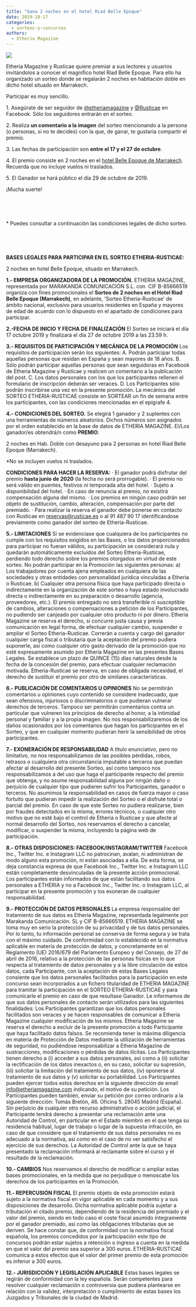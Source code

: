 ```yaml
---
title: "Gana 2 noches en el hotel Riad Belle Epoque"
date: 2019-10-17
categories: 
  - sorteos-y-concursos
authors: 
  - Etheria Magazine
---
```


![](etheria-images/2019/10/Sorteo-etheria-rusticae-Riad-Belle-Epoque-patio-900x599.jpg)

Etheria Magazine y Rusticae quiere premiar a sus lectores y usuarios invitándolos a 
conocer el magnífico hotel Riad Belle Epoque. Para ello ha organizado un sorteo donde se 
regalarán 2 noches en habitación doble en dicho hotel situado en Marrakech. 

Participar es muy sencillo.

1\. Asegúrate de ser seguidor de [@etheriamagazine](https://www.facebook.com/etheriamagazine/) y [@Rusticae](https://www.facebook.com/rusticae/) en Facebook. Sólo los seguidores entrarán en el sorteo.

2\. Realiza **un comentario a la imagen** del sorteo mencionando a la persona (o personas, si no te decides) con la que, de ganar, te gustaría compartir el premio.

3\. Las fechas de participación son **entre el 17 y el 27 de octubre**.

4\. El premio consiste en 2 noches en el [hotel Belle Epoque de Marrakech](https://etheriamagazine.com/2019/10/15/escapada-hotel-romantico-marrakech-riad-belle-epoque/). Recuerda que no incluye vuelos ni traslados.

5\. El Ganador se hará público el día 29 de octubre de 2019.

¡Mucha suerte! 

 

 

\* Puedes consultar a continuación las condiciones legales de dicho sorteo.

 

 

**BASES LEGALES PARA PARTICIPAR EN EL SORTEO ETHERIA-RUSTICAE:** 

2 noches en hotel Belle Epoque, situado en Marrakech. 

**1.- EMPRESA ORGANIZADORA DE LA PROMOCIÓN.** ETHERIA MAGAZINE, representada por MARAKANDA COMUNICACIÓN S.L. con  CIF B-85666519 organiza con fines promocionales el **Sorteo de 2 noches en el Hotel Riad Belle Epoque (Marrakech)**, en adelante, 'Sorteo Etheria-Rusticae' de ámbito nacional, exclusivo para usuarios residentes en España y mayores de edad de acuerdo con lo dispuesto en el apartado de condiciones para participar.

**2.-FECHA DE INICIO Y FECHA DE FINALIZACIÓN** El Sorteo se iniciará el día 17 octubre 2019 y finalizará el día 27 de octubre 2019 a las 23.59 h.

**3.- REQUISITOS DE PARTICIPACIÓN Y MECÁNICA DE LA PROMOCIÓN** Los requisitos de participación serán los siguientes: A. Podrán participar todas aquellas personas que residan en España y sean mayores de 18 años. B. Sólo podrán participar aquellas personas que sean seguidoras en Facebook de Etheria Magazine y Rusticae y realicen un comentario a la publicación del post. C. Los datos personales con los que los participantes rellenen el formulario de inscripción deberán ser veraces. D. Los Participantes sólo podrán inscribirse una vez en la presente promoción. La mecánica del SORTEO ETHERIA-RUSTICAE consiste en SORTEAR un fin de semana entre los participantes, con las condiciones mencionadas en el epígrafe 4.

**4.- CONDICIONES DEL SORTEO.** Se elegirá 1 ganador y 2 suplentes con una herramientas de números aleatorios. Dichos números son asignados por el orden establecido en la base de datos de ETHERIA MAGAZINE. El/Los ganador/es obtendrá/n como **PREMIO**:

2 noches en Hab. Doble con desayuno para 2 personas en hotel Riad Belle Epoque 
(Marrakech). 

\*No se incluyen vuelos ni traslados. 

**CONDICIONES PARA HACER LA RESERVA:** · El ganador podrá disfrutar del premio **hasta junio de 2020** (la fecha no será prorrogable). · El premio no será válido en puentes, festivos ni temporada alta del hotel. · Sujeto a disponibilidad del hotel. · En caso de renuncia al premio, no existirá compensación alguna del mismo. · Los premios en ningún caso podrán ser objeto de sustitución, cambio, alteración, compensación por parte del premiado. · Para realizar la reserva el ganador debe ponerse en contacto con Rusticae en reservas@rusticae.es o al 91 487 90 17 identificándose previamente como ganador del sorteo de Etheria-Rusticae.

**5.- LIMITACIONES** Si se evidenciase que cualquiera de los participantes no cumple con los requisitos exigidos en las Bases, o los datos proporcionados para participar no fueran válidos, su participación se considerará nula y quedarán automáticamente excluidos del Sorteo Etheria-Rusticae, perdiendo todo derecho sobre los premios otorgados en virtud de este sorteo. No podrán participar en la Promoción las siguientes personas: a) Los trabajadores por cuenta ajena empleados en cualquiera de las sociedades y otras entidades con personalidad jurídica vinculadas a Etheria o Rusticae. b) Cualquier otra persona física que haya participado directa o indirectamente en la organización de este sorteo o haya estado involucrado directa o indirectamente en su preparación o desarrollo (agencia, proveedores, etc.). El premio entregado no será transferible ni susceptible de cambios, alteraciones o compensaciones a petición de los Participantes, no pudiendo ser canjeado por cualquier otro producto ni por dinero. Etheria Magazine se reserva el derecho, si concurre justa causa y previa comunicación en legal forma, de efectuar cualquier cambio, suspender o ampliar el Sorteo Etheria-Rusticae. Correrán a cuenta y cargo del ganador cualquier carga fiscal o tributaria que la aceptación del premio pudiera suponerle, así como cualquier otro gasto derivado de la promoción que no esté expresamente asumido por Etheria Magazine en las presentes Bases Legales. Se establece un plazo de QUINCE (15) días naturales desde la fecha de la concesión del premio, para efectuar cualquier reclamación motivada. Etheria-Rusticae se reserva, en caso de obligada necesidad, el derecho de sustituir el premio por otro de similares características.

**6.- PUBLICACIÓN DE COMENTARIOS U OPINIONES** No se permitirán comentarios u opiniones cuyo contenido se considere inadecuado, que sean ofensivos, injuriosos o discriminatorios o que pudieran vulnerar derechos de terceros. Tampoco ser permitirán comentarios contra un particular que vulneren los principios de derecho al honor, a la intimidad personal y familiar y a la propia imagen. No nos responsabilizaremos de los daños ocasionados por los comentarios que hagan los participantes en el Sorteo, y que en cualquier momento pudieran herir la sensibilidad de otros participantes.

**7.- EXONERACIÓN DE RESPONSABILIDAD** A título enunciativo, pero no limitativo, no nos responsabilizamos de las posibles pérdidas, robos, retrasos o cualquiera otra circunstancia imputable a terceros que puedan afectar al desarrollo del presente Sorteo, así como tampoco nos responsabilizamos a del uso que haga el participante respecto del premio que obtenga, y no asume responsabilidad alguna por ningún daño o perjuicio de cualquier tipo que pudieren sufrir los Participantes, ganador o terceros. No asumimos la responsabilidad en casos de fuerza mayor o caso fortuito que pudieran impedir la realización del Sorteo o el disfrute total o parcial del premio. En caso de que este Sorteo no pudiera realizarse, bien por fraudes detectados en la misma, errores técnicos, o cualquier otro motivo que no esté bajo el control de Etheria o Rusticae y que afecte al normal desarrollo del Sorteo, nos reservamos el derecho a cancelar, modificar, o suspender la misma, incluyendo la página web de participación.

**8.- OTRAS DISPOSICIONES: FACEBOOK/INSTAGRAM/TWITTER** Facebook Inc., Twitter Inc. e Instagram LLC no patrocinan, avalan, ni administran de modo alguno esta promoción, ni están asociadas a ella. De esta forma, se deja constancia expresa de que Facebook Inc., Twitter Inc. e Instagram LLC están completamente desvinculadas de la presente acción promocional. Los participantes están informados de que están facilitando sus datos personales a ETHERIA y no a Facebook Inc., Twitter Inc. o Instagram LLC, al participar en la presente promoción y los exoneran de cualquier responsabilidad.

**9.- PROTECCIÓN DE DATOS PERSONALES** La empresa responsable del tratamiento de sus datos es Etheria Magazine, representada legalmente por Marakanda Comunicación. SL y CIF B-85666519. ETHERIA MAGAZINE se toma muy en serio la protección de su privacidad y de tus datos personales. Por lo tanto, tu información personal se conserva de forma segura y se trata con el máximo cuidado. De conformidad con lo establecido en la normativa aplicable en materia de protección de datos, y concretamente en el Reglamento (UE) 2016/679 del Parlamento Europeo y del Consejo, de 27 de abril de 2016, relativo a la protección de las personas físicas en lo que respecta al tratamiento de datos personales y a la libre circulación de estos datos, cada Participante, con la aceptación de estas Bases Legales consiente que los datos personales facilitados para la participación en este concurso sean incorporados a un fichero titularidad de ETHERIA MAGAZINE para tramitar la participación en el SORTEO ETHERIA-RUSTICAE y para comunicarle el premio en caso de que resultase Ganador. Le informamos de que sus datos personales de contacto serán utilizados para las siguientes finalidades: Los Participantes garantizan que los datos personales facilitados son veraces y se hacen responsables de comunicar a Etheria Magazine cualquier modificación de los mismos. Etheria Magazine se reserva el derecho a excluir de la presente promoción a todo Participante que haya facilitado datos falsos. Se recomienda tener la máxima diligencia en materia de Protección de Datos mediante la utilización de herramientas de seguridad, no pudiéndose responsabilizar a Etheria Magazine de sustracciones, modificaciones o pérdidas de datos ilícitas. Los Participantes tienen derecho a (i) acceder a sus datos personales, así como a (ii) solicitar la rectificación de los datos inexactos o, en su caso, solicitar su supresión, (iii) solicitar la limitación del tratamiento de sus datos, (iv) oponerse al tratamiento de sus datos y (v) solicitar su portabilidad. Los Participantes pueden ejercer todos estos derechos en la siguiente dirección de email info@etheriamagazine.com indicando, el motivo de su petición. Los Participantes pueden también, enviar su petición por correo ordinario a la siguiente dirección: Tomás Bretón, 46. Oficina 5. 28045 Madrid (España). Sin perjuicio de cualquier otro recurso administrativo o acción judicial, el Participante tendrá derecho a presentar una reclamación ante una Autoridad de Control, en particular en el Estado miembro en el que tenga su residencia habitual, lugar de trabajo o lugar de la supuesta infracción, en caso de que considere que el tratamiento de sus datos personales no es adecuado a la normativa, así como en el caso de no ver satisfecho el ejercicio de sus derechos. La Autoridad de Control ante la que se haya presentado la reclamación informará al reclamante sobre el curso y el resultado de la reclamación.

**10.- CAMBIOS** Nos reservamos el derecho de modificar o ampliar estas bases promocionales, en la medida que no perjudique o menoscabe los derechos de los participantes en la Promoción.

**11.- REPERCUSIÓN FISCAL** El premio objeto de esta promoción estará sujeto a la normativa fiscal en vigor aplicable en cada momento y a sus disposiciones de desarrollo. Dicha normativa aplicable podría sujetar a tributación el citado premio, dependiendo de la residencia del premiado y el valor del premio, siendo en todo caso el coste fiscal asumido íntegramente por el ganador premiado, así como las obligaciones tributarias que se deriven. Se hace constar que, de conformidad con la normativa fiscal española, los premios concedidos por la participación este tipo de concursos podrán estar sujetos a retención o ingreso a cuenta en la medida en que el valor del premio sea superior a 300 euros. ETHERIA-RUSTICAE comunica a estos efectos que el valor del primer premio de esta promoción es inferior a 300 euros.

**12.- JURISDICCIÓN Y LEGISLACIÓN APLICABLE** Estas bases legales se regirán de conformidad con la ley española. Serán competentes para resolver cualquier reclamación o controversia que pudiera plantearse en relación con la validez, interpretación o cumplimiento de estas bases los Juzgados y Tribunales de la ciudad de Madrid.
